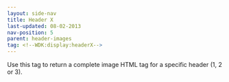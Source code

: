 ```yaml
---
layout: side-nav
title: Header X
last-updated: 08-02-2013
nav-position: 5
parent: header-images
tag: <!--WDK:display:headerX-->
---
```


Use this tag to return a complete image HTML tag for a specific header (1, 2 or 3).